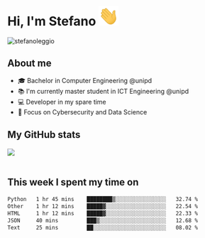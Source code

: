 # Hi, I'm Stefano <img src="https://raw.githubusercontent.com/stefanoleggio/stefanoleggio/main/images/wave.gif" width="45px">

<p align="left"> <img src="https://komarev.com/ghpvc/?username=stefanoleggio&label=Views&color=blue&style=plastic" alt="stefanoleggio" /></p>

## About me
- 🎓 Bachelor in Computer Engineering @unipd
- 📚 I'm currently master student in ICT Engineering @unipd
- 💻 Developer in my spare time
- 🎯 Focus on Cybersecurity and Data Science


## My GitHub stats

<a href="https://github.com/anuraghazra/github-readme-stats" >
  <img align="center" src="https://github-readme-stats.vercel.app/api/top-langs/?username=stefanoleggio&langs_count=10&hide=html,blade&layout=compact&count_private=true&theme=swift" />
</a>
</br>
</br>

## This week I spent my time on


<!--START_SECTION:waka-->
```text
Python   1 hr 45 mins    ████████▒░░░░░░░░░░░░░░░░   32.74 % 
Other    1 hr 12 mins    █████▓░░░░░░░░░░░░░░░░░░░   22.54 % 
HTML     1 hr 12 mins    █████▓░░░░░░░░░░░░░░░░░░░   22.33 % 
JSON     40 mins         ███▒░░░░░░░░░░░░░░░░░░░░░   12.68 % 
Text     25 mins         ██░░░░░░░░░░░░░░░░░░░░░░░   08.02 % 
```
<!--END_SECTION:waka-->

